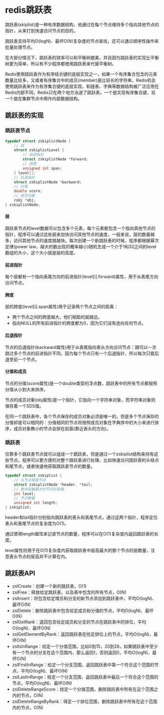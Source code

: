 # redis跳跃表

跳跃表(skiplist)是一种有序数据结构，他通过在每个节点维持多个指向其他节点的指针，从来打到快速访问节点的目的。

跳跃表支持平均O(logN)、最坏O(N)复杂度的节点查找，还可以通过顺序性操作来批量处理节点。

在大部分情况下，跳跃表的效率可以和平衡树媲美，并且因为跳跃表的实现比平衡树更为简单，所以有不少程序都使用跳跃表来代替平衡树。

Redis使用跳跃表作为有序结合键的底层实现之一，如果一个有序集合包含的元素数量比较多，又或者有序集合中的成员(member)是比较长的字符串，Redis机会使用跳跃表来作为有序集合键的底层实现。和链表、字典等数据结构被广泛应用在Redis内部不同，Redis只在两个地方泳道了跳跃表，一个是实现有序集合键，另一个是在集群节点中用作内部数据结构。

## 跳跃表的实现

### 跳跃表节点

```c
typedef struct zskiplistNode {
    // 层
  	struct zskiplistLevel {
        // 前进指针
      	struct zskiplistNode *forward;
      	// 跨度
      	unsigned int span;
    } level[];
  	// 后退指针
  	struct zskiplistNode *backward;
  	// 分值
  	double score;
  	// 成员对象
  	robj *obj;
} zskiplistNode;
```

#### 层

跳跃表节点的level数据可以包含多个元素，每个元素都包含一个指向其他节点的指针，程序可以通过这些层来加快访问其他节点的速度，一般来说，层的数量越多，访问其他节点的速度就越快。每次创建一个新跳跃表的时候，程序都根据幂次定律(power law，越大的数出现的概率越小)随机生成一个介于1和32之间的level数组的大小，这个大小就是层的高度。

#### 前进指针

每个层都有一个指向表尾方向的前进指针(level\[i].forward)属性，用于从表尾方向访问节点。

#### 跨度

层的跨度(level\[i].span属性)用于记录两个节点之间的距离：

* 两个节点之间的跨度越大，他们相距的就越远。
* 指向NULL的所有前进指针的跨度都为0，因为它们没有连向任何节点。

#### 后退指针

节点的后退指针(backward属性)用于从表尾指向表头方向访问节点：跟可以一次跳过多个节点的前进指针不同，因为每个节点只有一个后退指针，所以每次只能后退至前一个节点。

#### 分值和成员

节点的分值(score属性)是一个double类型的浮点数，跳跃表中的所有节点都按照分值从小到大来排序。

节点的成员对象(obj属性)是一个指针，它指向一个字符串对象，而字符串对象则保存着一个SDS值。

在同一个跳跃表中，各个节点保存的成员对象必须是唯一的，但是多个节点保存的分值却是可以相同的：分值相同的节点将按照成员对象在字典序中的大小来进行排序，成员对象教小的节点会排在前面(靠近表头的方向)。

### 跳跃表

仅靠多个跳跃表节点就可以组成一个跳跃表，但是通过一个zskiplist结构来持有这些节点，程序可以更方便的对整个跳跃表进行处理，比如快速访问跳跃表的头结点和尾节点，或者快速地获取跳跃表节点的数量。

```c
typedef struct zskiplist {
    // 头节点和尾节点
  	struct zskiplistNode *header, *tail;
  	// 表中层数最大的节点的层数	
  	int level;
  	// 节点数量
  	unsigned int length;
} zskiplist;
```

header和tail指针分别指向跳跃表的表头和表尾节点，通过这两个指针，程序定位表头和表尾节点的复杂度为O(1)。

通过使用length属性来记录节点的数量，程序可以在O(1)复杂度内返回跳跃表的长度。

level属性则用于在O(1)复杂度内获取跳跃表中层高最大的那个节点的层数量，注意表头节点的层高并不计算在内。

## 跳跃表API

* zslCreate：创建一个新的跳跃表，O(1)
* zslFree：释放给定跳跃表，以及表中包含的所有节点，O(N)
* zslInsert：将包含给定增员和分支的新节点添加到跳跃表中，平均O(logN)、最坏O(N)
* zslDelete：删除跳跃表中包含给定成员和分值的节点，平均O(logN)、最坏O(N)
* zslGetRank：返回包含给定成员和分支的节点在跳跃表中的排位，平均O(logN)、最坏O(N)
* zslGetElementByRank：返回跳跃表在给定排位上的节点，平均O(logN)、最坏O(N)
* zslIsInRange：给定一个分值范围，比如0到15，20到28，如果跳跃表中至少有一个节点的分支在这个范围内，那么返回1，否则返回0，平均O(logN)、最坏O(N)
* zslFirstInRange：给定一个分支范围，返回跳跃表中第一个符合这个范围的节点，平均O(logN)、最坏O(N)
* zslLastInRange：给定一个分支范围，返回跳跃表中最后一个符合这个范围的节点，平均O(logN)、最坏O(N)
* zslDeleteRangeScore：给定一个分值范围，删除跳跃表中所有在这个范围之内的节点，O(N)
* zslDeleteRangeByRank：得定一个排位范围，删除跳跃表中所有在这个范围内的节点，O(N)
